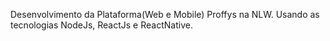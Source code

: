 Desenvolvimento da Plataforma(Web e Mobile) Proffys na NLW. Usando as tecnologias NodeJs, ReactJs e ReactNative.
